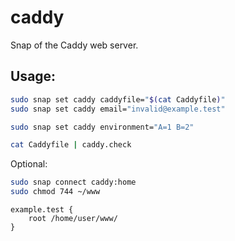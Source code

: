 # caddy
Snap of the Caddy web server.

## Usage:

```bash
sudo snap set caddy caddyfile="$(cat Caddyfile)"
sudo snap set caddy email="invalid@example.test"
```

```bash
sudo snap set caddy environment="A=1 B=2"
```

```bash
cat Caddyfile | caddy.check
```

Optional:
```bash
sudo snap connect caddy:home
sudo chmod 744 ~/www
```

```
example.test {
    root /home/user/www/
}
```